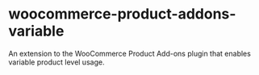 # woocommerce-product-addons-variable
An extension to the WooCommerce Product Add-ons plugin that enables variable product level usage.

